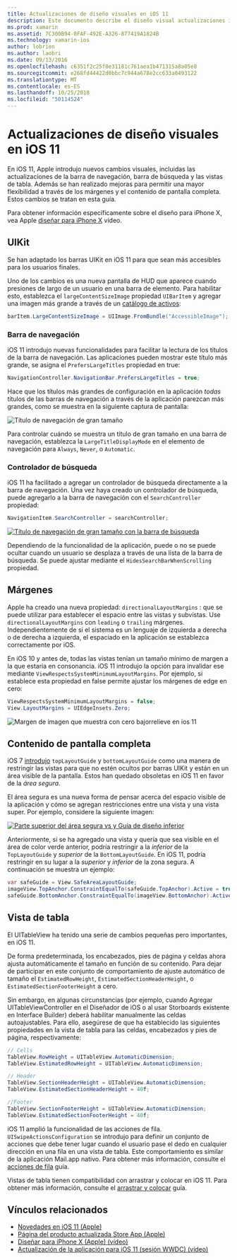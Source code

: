 ```yaml
---
title: Actualizaciones de diseño visuales en iOS 11
description: Este documento describe el diseño visual actualizaciones introdujeron en iOS 11. Describe los cambios realizados en las barras de navegación, los controladores de búsqueda, los márgenes, contenido de pantalla completa y vistas de tabla.
ms.prod: xamarin
ms.assetid: 7C300B94-0FAF-492E-A326-877419A1824B
ms.technology: xamarin-ios
author: lobrien
ms.author: laobri
ms.date: 09/13/2016
ms.openlocfilehash: c6351f2c25f8e31181c761aea1b471315a8a05e8
ms.sourcegitcommit: e268fd44422d0bbc7c944a678e2cc633a0493122
ms.translationtype: MT
ms.contentlocale: es-ES
ms.lasthandoff: 10/25/2018
ms.locfileid: "50114524"
---
```

# <a name="visual-design-updates-in-ios-11"></a>Actualizaciones de diseño visuales en iOS 11

En iOS 11, Apple introdujo nuevos cambios visuales, incluidas las actualizaciones de la barra de navegación, barra de búsqueda y las vistas de tabla. Además se han realizado mejoras para permitir una mayor flexibilidad a través de los márgenes y el contenido de pantalla completa. Estos cambios se tratan en esta guía. 

Para obtener información específicamente sobre el diseño para iPhone X, vea Apple [diseñar para iPhone X](https://developer.apple.com/videos/play/fall2017/801/) vídeo.

## <a name="uikit"></a>UIKit

Se han adaptado los barras UIKit en iOS 11 para que sean más accesibles para los usuarios finales.

Uno de los cambios es una nueva pantalla de HUD que aparece cuando presiones de largo de un usuario en una barra de elemento. Para habilitar esto, establezca el `largeContentSizeImage` propiedad `UIBarItem` y agregar una imagen más grande a través de un [catálogo de activos](~/ios/app-fundamentals/images-icons/displaying-an-image.md):

```csharp
barItem.LargeContentSizeImage = UIImage.FromBundle("AccessibleImage");
```

### <a name="navigation-bar"></a>Barra de navegación
iOS 11 introdujo nuevas funcionalidades para facilitar la lectura de los títulos de la barra de navegación. Las aplicaciones pueden mostrar este título más grande, se asigna el `PrefersLargeTitles` propiedad en true:

```csharp
NavigationController.NavigationBar.PrefersLargeTitles = true;
```

Hace que los títulos más grandes de configuración en la aplicación _todas_ títulos de las barras de navegación a través de la aplicación parezcan más grandes, como se muestra en la siguiente captura de pantalla:

![Título de navegación de gran tamaño](visual-design-images/image7.png)

Para controlar cuándo se muestra un título de gran tamaño en una barra de navegación, establezca la `LargeTitleDisplayMode` en el elemento de navegación para `Always`, `Never`, o `Automatic`.

### <a name="search-controller"></a>Controlador de búsqueda

iOS 11 ha facilitado a agregar un controlador de búsqueda directamente a la barra de navegación. Una vez haya creado un controlador de búsqueda, puede agregarlo a la barra de navegación con el `SearchController` propiedad:

```csharp
NavigationItem.SearchController = searchController;
```

[![Título de navegación de gran tamaño con la barra de búsqueda](visual-design-images/image8-sml.png)](visual-design-images/image8-sml.png#lightbox)

Dependiendo de la funcionalidad de la aplicación, puede o no se puede ocultar cuando un usuario se desplaza a través de una lista de la barra de búsqueda. Se puede ajustar mediante el `HidesSearchBarWhenScrolling` propiedad.

## <a name="margins"></a>Márgenes

Apple ha creado una nueva propiedad: `directionalLayoutMargins` : que se puede utilizar para establecer el espacio entre las vistas y subvistas. Use `directionalLayoutMargins` con `leading` o `trailing` márgenes. Independientemente de si el sistema es un lenguaje de izquierda a derecha o de derecha a izquierda, el espaciado en la aplicación se establezca correctamente por iOS.

En iOS 10 y antes de, todas las vistas tenían un tamaño mínimo de margen a la que estaría en consonancia. iOS 11 introdujo la opción para invalidar ese mediante `ViewRespectsSystemMinimumLayoutMargins`. Por ejemplo, si establece esta propiedad en false permite ajustar los márgenes de edge en cero:

```csharp
ViewRespectsSystemMinimumLayoutMargins = false;
View.LayoutMargins = UIEdgeInsets.Zero;
```
![Margen de imagen que muestra con cero bajorrelieve en ios 11](visual-design-images/image9.png)

<a name="fullscreen" />

## <a name="full-screen-content"></a>Contenido de pantalla completa

iOS 7 [introdujo](~/ios/platform/introduction-to-ios7/ios7-ui.md#fullscreen) `topLayoutGuide` y `bottomLayoutGuide` como una manera de restringir las vistas para que no estén ocultos por barras UIKit y están en un área visible de la pantalla. Estos han quedado obsoletas en iOS 11 en favor de la _área segura_.

El área segura es una nueva forma de pensar acerca del espacio visible de la aplicación y cómo se agregan restricciones entre una vista y una vista super. Por ejemplo, considere la siguiente imagen:

[![Parte superior del área segura vs y Guía de diseño inferior](visual-design-images/image10-sml.png)](visual-design-images/image10.png#lightbox)

Anteriormente, si se ha agregado una vista y quería que sea visible en el área de color verde anterior, podría restringir a la _inferior_ de la `TopLayoutGuide` y _superior_ de la `BottomLayoutGuide`. En iOS 11, podría restringir en su lugar a la _superior_ y _inferior_ de la zona segura. A continuación se muestra un ejemplo:

```csharp
var safeGuide = View.SafeAreaLayoutGuide;
imageView.TopAnchor.ConstraintEqualTo(safeGuide.TopAnchor).Active = true;
safeGuide.BottomAnchor.ConstraintEqualTo(imageView.BottomAnchor).Active = true;
```

## <a name="table-view"></a>Vista de tabla

El UITableView ha tenido una serie de cambios pequeñas pero importantes, en iOS 11.

De forma predeterminada, los encabezados, pies de página y celdas ahora ajusta automáticamente el tamaño en función de su contenido. Para dejar de participar en este conjunto de comportamiento de ajuste automático de tamaño el `EstimatedRowHeight`, `EstimatedSectionHeaderHeight`, o `EstimatedSectionFooterHeight` a cero.

Sin embargo, en algunas circunstancias (por ejemplo, cuando Agregar UITableViewController en el Diseñador de iOS o al usar Storboards existente en Interface Builder) deberá habilitar manualmente las celdas autoajustables. Para ello, asegúrese de que ha establecido las siguientes propiedades en la vista de tabla para las celdas, encabezados y pies de página, respectivamente:

```csharp
// Cells
TableView.RowHeight = UITableView.AutomaticDimension;
TableView.EstimatedRowHeight = UITableView.AutomaticDimension;

// Header
TableView.SectionHeaderHeight = UITableView.AutomaticDimension;
TableView.EstimatedSectionHeaderHeight = 40f;

//Footer
TableView.SectionFooterHeight = UITableView.AutomaticDimension;
TableView.EstimatedSectionFooterHeight = 40f;

```

iOS 11 amplió la funcionalidad de las acciones de fila. `UISwipeActionsConfiguration` se introdujo para definir un conjunto de acciones que debe tener lugar cuando el usuario pase el dedo en cualquier dirección en una fila en una vista de tabla. Este comportamiento es similar de la aplicación Mail.app nativo. Para obtener más información, consulte el [acciones de fila](~/ios/user-interface/controls/tables/row-action.md) guía.

Vistas de tabla tienen compatibilidad con arrastrar y colocar en iOS 11. Para obtener más información, consulte el [arrastrar y colocar](~/ios/platform/introduction-to-ios11/drag-and-drop.md#uitableview) guía.


## <a name="related-links"></a>Vínculos relacionados

- [Novedades en iOS 11 (Apple)](https://developer.apple.com/ios/)
- [Página del producto actualizada Store App (Apple)](https://developer.apple.com/app-store/product-page/)
- [Diseñar para iPhone X (Apple) (vídeo)](https://developer.apple.com/videos/play/fall2017/801/)
- [Actualización de la aplicación para iOS 11 (sesión WWDC) (vídeo)](https://developer.apple.com/videos/play/wwdc2017/204/)


